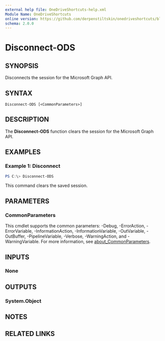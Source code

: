 ```yaml
---
external help file: OneDriveShortcuts-help.xml
Module Name: OneDriveShortcuts
online version: https://github.com/derpenstiltskin/onedriveshortcuts/blob/main/docs/Disconnect-ODS.md
schema: 2.0.0
---
```


# Disconnect-ODS

## SYNOPSIS
Disconnects the session for the Microsoft Graph API.

## SYNTAX

```
Disconnect-ODS [<CommonParameters>]
```

## DESCRIPTION
The **Disconnect-ODS** function clears the session for the Microsoft Graph API.

## EXAMPLES

### Example 1: Disconnect
```powershell
PS C:\> Disconnect-ODS
```

This command clears the saved session.

## PARAMETERS

### CommonParameters
This cmdlet supports the common parameters: -Debug, -ErrorAction, -ErrorVariable, -InformationAction, -InformationVariable, -OutVariable, -OutBuffer, -PipelineVariable, -Verbose, -WarningAction, and -WarningVariable. For more information, see [about_CommonParameters](http://go.microsoft.com/fwlink/?LinkID=113216).

## INPUTS

### None

## OUTPUTS

### System.Object
## NOTES

## RELATED LINKS
